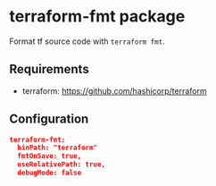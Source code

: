 # terraform-fmt package

Format tf source code with `terraform fmt`.

## Requirements
- terraform: https://github.com/hashicorp/terraform

## Configuration
```json
terraform-fmt:
  binPath: "terraform"
  fmtOnSave: true,
  useRelativePath: true,
  debugMode: false
```

